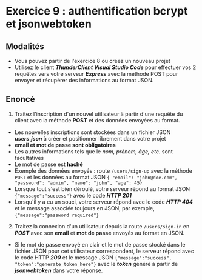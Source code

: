 # Exercice 9 : authentification bcrypt et jsonwebtoken

## Modalités

- Vous pouvez partir de l'exercice 8 ou créez un nouveau projet
- Utilisez le client ***ThunderClient Visual Studio Code*** pour effectuer vos 2 requêtes vers votre serveur ***Express*** avec la méthode POST pour envoyer et récupérer des informations au format JSON.

## Enoncé

1. Traitez l'inscription d'un nouvel utilisateur à partir d'une requête du client avec la méthode **POST** et des données envoyées au format.
- Les nouvelles inscriptions sont stockées dans un fichier JSON ***users.json*** à créer et positionner librement dans votre projet
- **email et mot de passe sont obligatoires**
- Les autres informations tels que le *nom, prénom, âge, etc.* sont facultatives
- Le mot de passe est **haché**
- Exemple des données envoyés : route  `/users/sign-up` avec la méthode `POST` et les données au format JSON `{ "email": "john@doe.com", "password": "admin", "name": "john", "age": 45}`
- Lorsque tout s'est bien déroulé, votre serveur répond au format JSON `{"message":"success"}` avec le code ***HTTP 201***
- Lorsqu'il y a eu un souci, votre serveur répond avec le code ***HTTP 404*** et le message associée toujours en JSON, par exemple, `{"message":"password required"}`
2. Traitez la connexion d'un utilisateur depuis la route `/users/sign-in` en ***POST*** avec son **email** et **mot de passe** envoyés au format en JSON.
- Si le mot de passe envoyé en clair et le mot de passe stocké dans le fichier JSON pour cet utilisateur correspondent, le serveur répond avec le code HTTP ***200*** et le message JSON `{"message":"success", "token":"generate_token_here"}` avec le  ***token*** généré à partir de ***jsonwebtoken*** dans votre réponse.